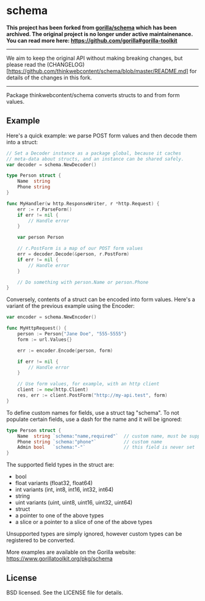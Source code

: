 schema
======

**This project has been forked from [gorilla/schema](https://github.com/gorilla) which has been archived. The original project is no longer under active maintainenance. You can read more here: https://github.com/gorilla#gorilla-toolkit**

---

We aim to keep the original API without making breaking changes, but please read the (CHANGELOG)[https://github.com/thinkwebcontent/schema/blob/master/README.md] for details of the changes in this fork.

---

Package thinkwebcontent/schema converts structs to and from form values.

## Example

Here's a quick example: we parse POST form values and then decode them into a struct:

```go
// Set a Decoder instance as a package global, because it caches
// meta-data about structs, and an instance can be shared safely.
var decoder = schema.NewDecoder()

type Person struct {
    Name  string
    Phone string
}

func MyHandler(w http.ResponseWriter, r *http.Request) {
    err := r.ParseForm()
    if err != nil {
        // Handle error
    }

    var person Person

    // r.PostForm is a map of our POST form values
    err = decoder.Decode(&person, r.PostForm)
    if err != nil {
        // Handle error
    }

    // Do something with person.Name or person.Phone
}
```

Conversely, contents of a struct can be encoded into form values. Here's a variant of the previous example using the Encoder:

```go
var encoder = schema.NewEncoder()

func MyHttpRequest() {
    person := Person{"Jane Doe", "555-5555"}
    form := url.Values{}

    err := encoder.Encode(person, form)

    if err != nil {
        // Handle error
    }

    // Use form values, for example, with an http client
    client := new(http.Client)
    res, err := client.PostForm("http://my-api.test", form)
}

```

To define custom names for fields, use a struct tag "schema". To not populate certain fields, use a dash for the name and it will be ignored:

```go
type Person struct {
    Name  string `schema:"name,required"`  // custom name, must be supplied
    Phone string `schema:"phone"`          // custom name
    Admin bool   `schema:"-"`              // this field is never set
}
```

The supported field types in the struct are:

* bool
* float variants (float32, float64)
* int variants (int, int8, int16, int32, int64)
* string
* uint variants (uint, uint8, uint16, uint32, uint64)
* struct
* a pointer to one of the above types
* a slice or a pointer to a slice of one of the above types

Unsupported types are simply ignored, however custom types can be registered to be converted.

More examples are available on the Gorilla website: https://www.gorillatoolkit.org/pkg/schema

## License

BSD licensed. See the LICENSE file for details.
